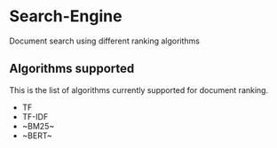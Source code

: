 # Search-Engine

Document search using different ranking algorithms

## Algorithms supported 
This is the list of algorithms currently supported for document ranking. 
* TF
* TF-IDF
* ~BM25~
* ~BERT~
